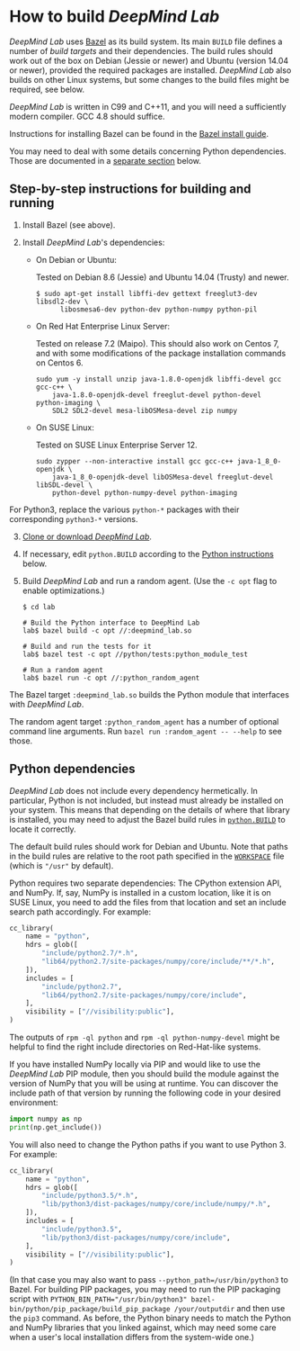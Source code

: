 # How to build *DeepMind Lab*




*DeepMind Lab* uses [Bazel](https://bazel.build/) as its build system. Its main
`BUILD` file defines a number of *build targets* and their dependencies. The
build rules should work out of the box on Debian (Jessie or newer) and Ubuntu
(version 14.04 or newer), provided the required packages are installed.
*DeepMind Lab* also builds on other Linux systems, but some changes to the build
files might be required, see below.

*DeepMind Lab* is written in C99 and C++11, and you will need a sufficiently
modern compiler. GCC 4.8 should suffice.

Instructions for installing Bazel can be found in the [Bazel install
guide](https://docs.bazel.build/versions/master/install.html).

You may need to deal with some details concerning Python dependencies. Those
are documented in a [separate section](#python-dependencies) below.

## Step-by-step instructions for building and running

1. Install Bazel (see above).

2. Install *DeepMind Lab*'s dependencies:

   * On Debian or Ubuntu:

     Tested on Debian 8.6 (Jessie) and Ubuntu 14.04 (Trusty) and newer.

     ```shell
     $ sudo apt-get install libffi-dev gettext freeglut3-dev libsdl2-dev \
           libosmesa6-dev python-dev python-numpy python-pil
     ```

   * On Red Hat Enterprise Linux Server:

     Tested on release 7.2 (Maipo). This should also work on Centos 7, and with
     some modifications of the package installation commands on Centos 6.

     ```shell
     sudo yum -y install unzip java-1.8.0-openjdk libffi-devel gcc gcc-c++ \
         java-1.8.0-openjdk-devel freeglut-devel python-devel python-imaging \
         SDL2 SDL2-devel mesa-libOSMesa-devel zip numpy
     ```

   * On SUSE Linux:

     Tested on SUSE Linux Enterprise Server 12.

     ```shell
     sudo zypper --non-interactive install gcc gcc-c++ java-1_8_0-openjdk \
         java-1_8_0-openjdk-devel libOSMesa-devel freeglut-devel libSDL-devel \
         python-devel python-numpy-devel python-imaging
     ```

For Python3, replace the various `python-*` packages with their corresponding
`python3-*` versions.

3. [Clone or download *DeepMind Lab*](https://github.com/deepmind/lab).

4. If necessary, edit `python.BUILD` according to the [Python
   instructions](#python-dependencies) below.

5. Build *DeepMind Lab* and run a random agent. (Use the `-c opt` flag to enable
   optimizations.)

   ```shell
   $ cd lab

   # Build the Python interface to DeepMind Lab
   lab$ bazel build -c opt //:deepmind_lab.so

   # Build and run the tests for it
   lab$ bazel test -c opt //python/tests:python_module_test

   # Run a random agent
   lab$ bazel run -c opt //:python_random_agent
   ```

The Bazel target `:deepmind_lab.so` builds the Python module that interfaces
with *DeepMind Lab*.

The random agent target `:python_random_agent` has a number of optional command line
arguments. Run `bazel run :random_agent -- --help` to see those.

## Python dependencies

*DeepMind Lab* does not include every dependency hermetically. In particular,
Python is not included, but instead must already be installed on your
system. This means that depending on the details of where that library is
installed, you may need to adjust the Bazel build rules in
[`python.BUILD`](../../python.BUILD) to locate it correctly.

The default build rules should work for Debian and Ubuntu. Note that paths in
the build rules are relative to the root path specified in the
[`WORKSPACE`](../../WORKSPACE) file (which is `"/usr"` by default).

Python requires two separate dependencies: The CPython extension API, and NumPy.
If, say, NumPy is installed in a custom location, like it is on SUSE Linux, you
need to add the files from that location and set an include search path
accordingly. For example:

```python
cc_library(
    name = "python",
    hdrs = glob([
        "include/python2.7/*.h",
        "lib64/python2.7/site-packages/numpy/core/include/**/*.h",
    ]),
    includes = [
        "include/python2.7",
        "lib64/python2.7/site-packages/numpy/core/include",
    ],
    visibility = ["//visibility:public"],
)
```
The outputs of `rpm -ql python` and `rpm -ql python-numpy-devel` might be
helpful to find the right include directories on Red-Hat-like systems.

If you have installed NumPy locally via PIP and would like to use the *DeepMind
Lab* PIP module, then you should build the module against the version of NumPy
that you will be using at runtime. You can discover the include path of that
version by running the following code in your desired environment:

```python
import numpy as np
print(np.get_include())
```

You will also need to change the Python paths if you want to use Python 3. For
example:

```python
cc_library(
    name = "python",
    hdrs = glob([
        "include/python3.5/*.h",
        "lib/python3/dist-packages/numpy/core/include/numpy/*.h",
    ]),
    includes = [
        "include/python3.5",
        "lib/python3/dist-packages/numpy/core/include",
    ],
    visibility = ["//visibility:public"],
)
```

(In that case you may also want to pass `--python_path=/usr/bin/python3` to
Bazel. For building PIP packages, you may need to run the PIP packaging script
with `PYTHON_BIN_PATH="/usr/bin/python3"
bazel-bin/python/pip_package/build_pip_package /your/outputdir` and then use the
`pip3` command. As before, the Python binary needs to match the Python and NumPy
libraries that you linked against, which may need some care when a user's local
installation differs from the system-wide one.)


